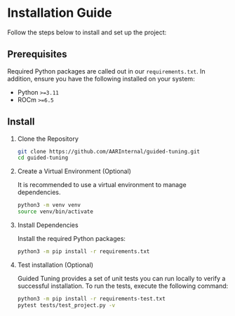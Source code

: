 # Installation Guide

Follow the steps below to install and set up the project:

## Prerequisites

Required Python packages are called out in our `requirements.txt`. In addition, ensure you have the following installed on your system:
- Python `>=3.11`
- ROCm `>=6.5`

## Install

1. Clone the Repository

    ```bash
    git clone https://github.com/AARInternal/guided-tuning.git
    cd guided-tuning
    ```

2. Create a Virtual Environment (Optional)

    It is recommended to use a virtual environment to manage dependencies.

    ```bash
    python3 -m venv venv
    source venv/bin/activate
    ```

3. Install Dependencies

    Install the required Python packages:

    ```bash
    python3 -m pip install -r requirements.txt
    ```

4. Test installation (Optional)

    Guided Tuning provides a set of unit tests you can run locally to verify a successful installation. To run the tests, execute the following command:

    ```bash
    python3 -m pip install -r requirements-test.txt
    pytest tests/test_project.py -v
    ```
